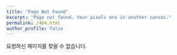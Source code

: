 ```yaml
---
title: "Page Not Found"
excerpt: "Page not found. Your pixels are in another canvas."
permalink: /404.html
author_profile: false
---
```


요청하신 페이지를 찾을 수 없습니다.

<script>
  var GOOG_FIXURL_LANG = 'en';
  var GOOG_FIXURL_SITE = 'https://swbyun-yie17.github.io'
</script>
<script src="https://linkhelp.clients.google.com/tbproxy/lh/wm/fixurl.js">
</script>
